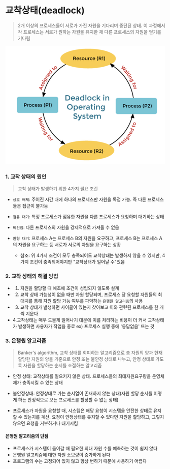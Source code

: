 # 교착상태(deadlock)

> 2개 이상의 프로세스들이 서로가 가진 자원을 기다리며 중단된 상태. 이 과정에서 각 프로세스는 서로가 원하는 자원을 유지한 채 다른 프로세스의 자원을 얻기를 기다림

![Alt text](image.png)

### 1. 교착 상태의 원인

> 교착 상태가 발생하기 위한 4가지 필요 조건

- `상호 배제`: 주어진 시간 내에 하나의 프로세스만 자원을 독점 가능. 즉 다른 프로세스들은 접근이 불가능

- `점유 대기`: 특정 프로세스가 점유한 자원을 다른 프로세스가 요청하며 대기하는 상태
- `비선점`: 다른 프로세스의 자원을 강제적으로 가져올 수 없음
- `환형 대기`: 프로세스 A는 프로세스 B의 자원을 요구하고, 프로세스 B는 프로세스 A의 자원을 요구하는 등 서로가 서로의 자원을 요구하는 상황

  - 참조: 위 4가지 조건이 모두 충족되어도 교착상태는 발생하지 않을 수 있지만, 4가지 조건이 충족되어야지만 "교착상태가 일어날 수"있음

### 2. 교착 상태의 해결 방법

- 1. 자원을 할당할 때 애초에 조건이 성립되지 않도록 설계
- 2. 교착 상태 가능성이 없을 때만 자원 할당되며, 프로세스 당 요청할 자원들의 최대치를 통해 자원 할당 가능 여부를 파악하는 `은행원 알고리즘`의 사용
- 3. 교착 상태가 발생하면 사이클이 있는지 찾아보고 이와 관련된 프로세스를 한 개씩 지운다
- 4.교착상태는 매우 드물게 일어나기 대문에 이를 처리하는 비용이 더 커서 교착상태가 발생하면 사용자가 작업을 종료 ex) 프로세스 실행 중에 '응답없음' 뜨는 것

### 3. 은행원 알고리즘

> Banker's algorithm, 교착 상태를 회피하는 알고리즘으로 총 자원의 양과 현재 할당한 자원의 양을 기준으로 안정 또는 불안정 상태로 나누고, 안정 상태로 가도록 자원을 할당하는 순서를 조절하는 알고리즘

- 안정 상태: 교착상태를 일으키지 않은 상태. 프로세스들의 최대자원요구량을 운영체제가 충족시킬 수 있는 상태
- 불안정상태: 안정상태로 가는 순서열이 존재하지 않는 상태(자원 할당 순서를 어떻게 하든 안정적으로 모든 프로세스를 할당할 수 없는 상태)

- 프로세스가 자원을 요청할 때, 시스템은 해당 요청이 시스템을 안전한 상태로 유지할 수 있는지를 계산. 요청이 안정상태를 유지할 수 있다면 자원을 할당하고, 그렇지 않으면 요청을 거부하거나 대기시킴

#### 은행원 알고리즘의 단점

- 프로세스가 시스템이 들어갈 때 필요한 최대 자원 수를 예측하는 것이 쉽지 않다
- 은행원 알고리즘에 대한 자원 소모량이 증가하게 된다
- 프로그램의 수는 고정되어 있지 않고 항상 변하기 때문에 사용하기 어렵다

